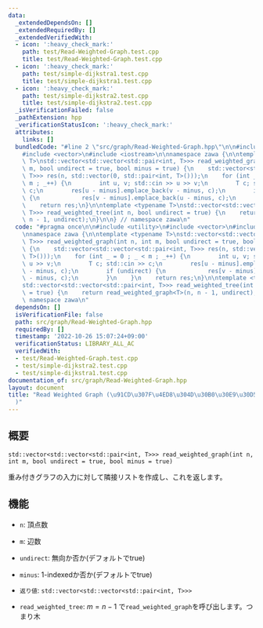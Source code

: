 ```yaml
---
data:
  _extendedDependsOn: []
  _extendedRequiredBy: []
  _extendedVerifiedWith:
  - icon: ':heavy_check_mark:'
    path: test/Read-Weighted-Graph.test.cpp
    title: test/Read-Weighted-Graph.test.cpp
  - icon: ':heavy_check_mark:'
    path: test/simple-dijkstra1.test.cpp
    title: test/simple-dijkstra1.test.cpp
  - icon: ':heavy_check_mark:'
    path: test/simple-dijkstra2.test.cpp
    title: test/simple-dijkstra2.test.cpp
  _isVerificationFailed: false
  _pathExtension: hpp
  _verificationStatusIcon: ':heavy_check_mark:'
  attributes:
    links: []
  bundledCode: "#line 2 \"src/graph/Read-Weighted-Graph.hpp\"\n\n#include <utility>\n\
    #include <vector>\n#include <iostream>\n\nnamespace zawa {\n\ntemplate <typename\
    \ T>\nstd::vector<std::vector<std::pair<int, T>>> read_weighted_graph(int n, int\
    \ m, bool undirect = true, bool minus = true) {\n    std::vector<std::vector<std::pair<int,\
    \ T>>> res(n, std::vector(0, std::pair<int, T>()));\n    for (int _ = 0 ; _ <\
    \ m ; _++) {\n        int u, v; std::cin >> u >> v;\n        T c; std::cin >>\
    \ c;\n        res[u - minus].emplace_back(v - minus, c);\n        if (undirect)\
    \ {\n            res[v - minus].emplace_back(u - minus, c);\n        }\n    }\n\
    \    return res;\n}\n\ntemplate <typename T>\nstd::vector<std::vector<std::pair<int,\
    \ T>>> read_weighted_tree(int n, bool undirect = true) {\n    return read_weighted_graph<T>(n,\
    \ n - 1, undirect);\n}\n\n} // namespace zawa\n"
  code: "#pragma once\n\n#include <utility>\n#include <vector>\n#include <iostream>\n\
    \nnamespace zawa {\n\ntemplate <typename T>\nstd::vector<std::vector<std::pair<int,\
    \ T>>> read_weighted_graph(int n, int m, bool undirect = true, bool minus = true)\
    \ {\n    std::vector<std::vector<std::pair<int, T>>> res(n, std::vector(0, std::pair<int,\
    \ T>()));\n    for (int _ = 0 ; _ < m ; _++) {\n        int u, v; std::cin >>\
    \ u >> v;\n        T c; std::cin >> c;\n        res[u - minus].emplace_back(v\
    \ - minus, c);\n        if (undirect) {\n            res[v - minus].emplace_back(u\
    \ - minus, c);\n        }\n    }\n    return res;\n}\n\ntemplate <typename T>\n\
    std::vector<std::vector<std::pair<int, T>>> read_weighted_tree(int n, bool undirect\
    \ = true) {\n    return read_weighted_graph<T>(n, n - 1, undirect);\n}\n\n} //\
    \ namespace zawa\n"
  dependsOn: []
  isVerificationFile: false
  path: src/graph/Read-Weighted-Graph.hpp
  requiredBy: []
  timestamp: '2022-10-26 15:07:24+09:00'
  verificationStatus: LIBRARY_ALL_AC
  verifiedWith:
  - test/Read-Weighted-Graph.test.cpp
  - test/simple-dijkstra2.test.cpp
  - test/simple-dijkstra1.test.cpp
documentation_of: src/graph/Read-Weighted-Graph.hpp
layout: document
title: "Read Weighted Graph (\u91CD\u307F\u4ED8\u304D\u30B0\u30E9\u30D5\u5165\u529B\
  )"
---
```


## 概要
```
std::vector<std::vector<std::pair<int, T>>> read_weighted_graph(int n, int m, bool undirect = true, bool minus = true)
```

重み付きグラフの入力に対して隣接リストを作成し、これを返します。


## 機能
- `n`: 頂点数
- `m`: 辺数
- `undirect`: 無向か否か(デフォルトでtrue)
- `minus`: 1-indexedか否か(デフォルトでtrue)
- `返り値`: `std::vector<std::vector<std::pair<int, T>>>`

- `read_weighted_tree`: $m = n - 1$ で`read_weighted_graph`を呼び出します。つまり木
